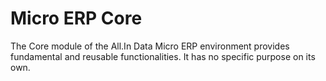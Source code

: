 # Micro ERP Core

The Core module of the All.In Data Micro ERP environment provides fundamental and 
reusable functionalities. It has no specific purpose on its own.
